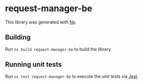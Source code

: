 # request-manager-be

This library was generated with [Nx](https://nx.dev).

## Building

Run `nx build request-manager-be` to build the library.

## Running unit tests

Run `nx test request-manager-be` to execute the unit tests via [Jest](https://jestjs.io).
